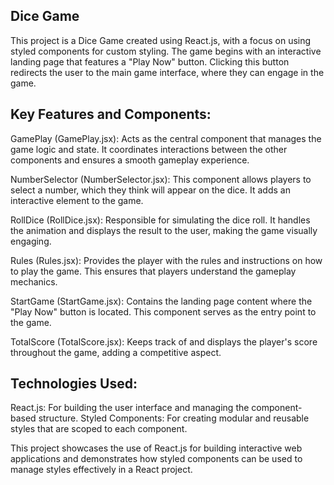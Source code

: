Dice Game
----------
This project is a Dice Game created using React.js, with a focus on using styled components for custom styling. The game begins with an interactive landing page that features a "Play Now" button. Clicking this button redirects the user to the main game interface, where they can engage in the game.

Key Features and Components:
---------------------------
GamePlay (GamePlay.jsx): Acts as the central component that manages the game logic and state. It coordinates interactions between the other components and ensures a smooth gameplay experience.

NumberSelector (NumberSelector.jsx): This component allows players to select a number, which they think will appear on the dice. It adds an interactive element to the game.

RollDice (RollDice.jsx): Responsible for simulating the dice roll. It handles the animation and displays the result to the user, making the game visually engaging.

Rules (Rules.jsx): Provides the player with the rules and instructions on how to play the game. This ensures that players understand the gameplay mechanics.

StartGame (StartGame.jsx): Contains the landing page content where the "Play Now" button is located. This component serves as the entry point to the game.

TotalScore (TotalScore.jsx): Keeps track of and displays the player's score throughout the game, adding a competitive aspect.

Technologies Used:
-----------------
React.js: For building the user interface and managing the component-based structure.
Styled Components: For creating modular and reusable styles that are scoped to each component.

This project showcases the use of React.js for building interactive web applications and demonstrates how styled components can be used to manage styles effectively in a React project.

